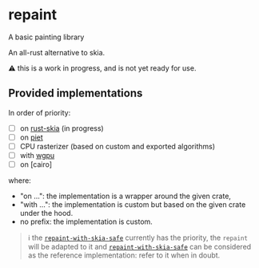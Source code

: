 # repaint
 A basic painting library

An all-rust alternative to skia.

:warning: this is a work in progress, and is not yet ready for use.

## Provided implementations

In order of priority:
- [ ] on [rust-skia](https://github.com/rust-skia/rust-skia) (in progress)
- [ ] on [piet](https://github.com/linebender/piet)
- [ ] CPU rasterizer (based on custom and exported algorithms)
- [ ] with [wgpu](https://github.com/gfx-rs/wgpu)
- [ ] on [cairo]

where:
- "on ...": the implementation is a wrapper around the given crate, 
- "with ...": the implementation is custom but based on the given crate under the hood.
- no prefix: the implementation is custom.

> :information_source: the [`repaint-with-skia-safe`](./implementations/skia-safe/) currently has the priority, the `repaint` will be adapted to it and [`repaint-with-skia-safe`](./implementations/skia-safe/) can be considered as the reference implementation: refer to it when in doubt.